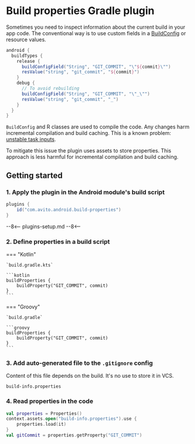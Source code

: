 # Build properties Gradle plugin

Sometimes you need to inspect information about the current build in your app code.
The conventional way is to use custom fields in a [BuildConfig](https://developer.android.com/studio/build/gradle-tips#share-custom-fields-and-resource-values-with-your-app-code) or resource values.

```groovy
android {
  buildTypes {
    release {
      buildConfigField("String", "GIT_COMMIT", "\"${commit}\"")
      resValue("string", "git_commit", "${commit}")
    }
    debug {
      // To avoid rebuilding
      buildConfigField("String", "GIT_COMMIT", "\"_\"")
      resValue("string", "git_commit", "_")
    }
  }
}
```

`BuildConfig` and R classes are used to compile the code. Any changes harm incremental compilation and build caching. 
This is a known problem: [unstable task inputs](https://guides.gradle.org/using-build-cache/#stable_task_inputs).

To mitigate this issue the plugin uses assets to store properties. This approach is less harmful for incremental compilation and build caching.


## Getting started

### 1. Apply the plugin in the Android module's build script

```groovy
plugins {
    id("com.avito.android.build-properties")
}
```

--8<--
plugins-setup.md
--8<--

### 2. Define properties in a build script

=== "Kotlin"

    `build.gradle.kts`
    
    ```kotlin
    buildProperties {
        buildProperty("GIT_COMMIT", commit)
    }
    ```

=== "Groovy"

    `build.gradle`
    
    ```groovy
    buildProperties {
        buildProperty("GIT_COMMIT", commit)
    }
    ```

### 3. Add auto-generated file to the `.gitignore` config

Content of this file depends on the build. It's no use to store it in VCS.

```.gitignore
build-info.properties
```

### 4. Read properties in the code

```kotlin
val properties = Properties()
context.assets.open("build-info.properties").use {
    properties.load(it)
}
val gitCommit = properties.getProperty("GIT_COMMIT")
```
